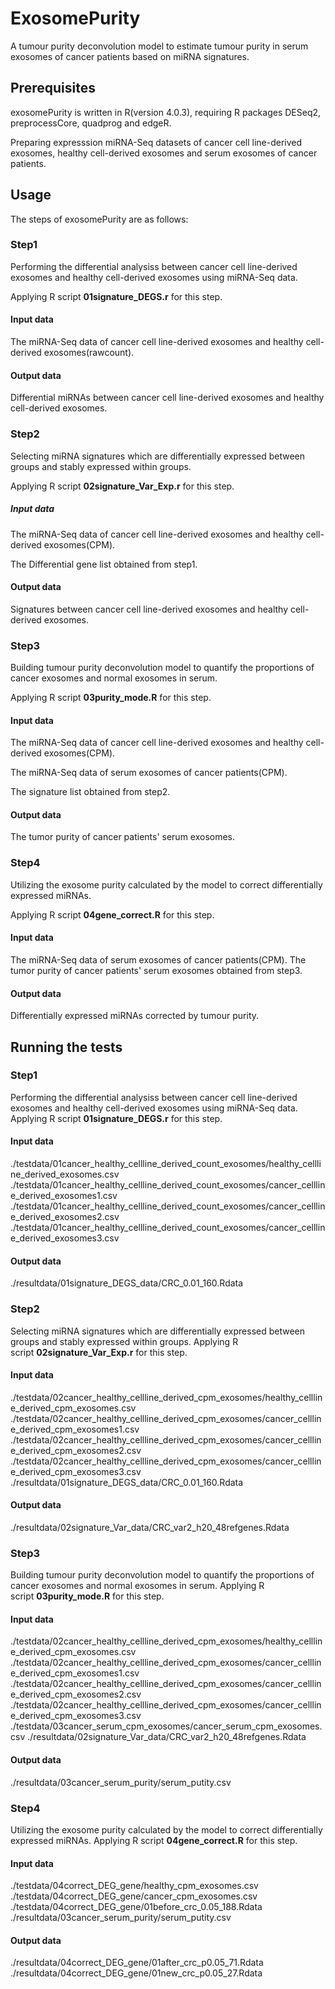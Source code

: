 # ExosomePurity
A tumour purity deconvolution model to estimate tumour purity in serum exosomes of cancer patients based on miRNA signatures.

## Prerequisites
exosomePurity is written in R(version 4.0.3), requiring R packages DESeq2, preprocessCore, quadprog and edgeR.

Preparing expresssion miRNA-Seq datasets of cancer cell line-derived exosomes, healthy cell-derived exosomes and serum exosomes of cancer patients.


## Usage

The steps of exosomePurity are as follows:

### Step1
Performing the differential analysiss between cancer cell line-derived exosomes and healthy cell-derived exosomes using miRNA-Seq data.

Applying R script **01signature_DEGS.r** for this step. 
#### Input data
The miRNA-Seq data of cancer cell line-derived exosomes and healthy cell-derived exosomes(rawcount).
#### Output data
Differential miRNAs between cancer cell line-derived exosomes and healthy cell-derived exosomes.

### Step2
Selecting miRNA signatures which are differentially expressed between groups and stably expressed within groups.

Applying R script **02signature_Var_Exp.r** for this step. 
##### Input data
The miRNA-Seq data of cancer cell line-derived exosomes and healthy cell-derived exosomes(CPM).

The Differential gene list obtained from step1.
#### Output data
Signatures between cancer cell line-derived exosomes and healthy cell-derived exosomes.

### Step3
Building tumour purity deconvolution model to quantify the proportions of cancer exosomes and normal exosomes in serum.

Applying R script **03purity_mode.R** for this step. 
#### Input data
The miRNA-Seq data of cancer cell line-derived exosomes and healthy cell-derived exosomes(CPM).

The miRNA-Seq data of serum exosomes of cancer patients(CPM).

The signature list obtained from step2.
#### Output data
The tumor purity of cancer patients' serum exosomes.

### Step4
Utilizing the exosome purity calculated by the model to correct differentially expressed miRNAs.

Applying R script **04gene_correct.R** for this step.
#### Input data
The miRNA-Seq data of serum exosomes of cancer patients(CPM).
The tumor purity of cancer patients' serum exosomes obtained from step3.
#### Output data
Differentially expressed miRNAs corrected by tumour purity.



## Running the tests
### Step1
Performing the differential analysiss between cancer cell line-derived exosomes and healthy cell-derived exosomes using miRNA-Seq data.
Applying R script **01signature_DEGS.r** for this step.
#### Input data
./testdata/01cancer_healthy_cellline_derived_count_exosomes/healthy_cellline_derived_exosomes.csv
./testdata/01cancer_healthy_cellline_derived_count_exosomes/cancer_cellline_derived_exosomes1.csv
./testdata/01cancer_healthy_cellline_derived_count_exosomes/cancer_cellline_derived_exosomes2.csv
./testdata/01cancer_healthy_cellline_derived_count_exosomes/cancer_cellline_derived_exosomes3.csv
#### Output data
./resultdata/01signature_DEGS_data/CRC_0.01_160.Rdata


### Step2
Selecting miRNA signatures which are differentially expressed between groups and stably expressed within groups.
Applying R script **02signature_Var_Exp.r** for this step.
#### Input data
./testdata/02cancer_healthy_cellline_derived_cpm_exosomes/healthy_cellline_derived_cpm_exosomes.csv
./testdata/02cancer_healthy_cellline_derived_cpm_exosomes/cancer_cellline_derived_cpm_exosomes1.csv
./testdata/02cancer_healthy_cellline_derived_cpm_exosomes/cancer_cellline_derived_cpm_exosomes2.csv
./testdata/02cancer_healthy_cellline_derived_cpm_exosomes/cancer_cellline_derived_cpm_exosomes3.csv
./resultdata/01signature_DEGS_data/CRC_0.01_160.Rdata
#### Output data
./resultdata/02signature_Var_data/CRC_var2_h20_48refgenes.Rdata


### Step3
Building tumour purity deconvolution model to quantify the proportions of cancer exosomes and normal exosomes in serum.
Applying R script **03purity_mode.R** for this step.
#### Input data
./testdata/02cancer_healthy_cellline_derived_cpm_exosomes/healthy_cellline_derived_cpm_exosomes.csv
./testdata/02cancer_healthy_cellline_derived_cpm_exosomes/cancer_cellline_derived_cpm_exosomes1.csv
./testdata/02cancer_healthy_cellline_derived_cpm_exosomes/cancer_cellline_derived_cpm_exosomes2.csv
./testdata/02cancer_healthy_cellline_derived_cpm_exosomes/cancer_cellline_derived_cpm_exosomes3.csv
./testdata/03cancer_serum_cpm_exosomes/cancer_serum_cpm_exosomes.csv
./resultdata/02signature_Var_data/CRC_var2_h20_48refgenes.Rdata
#### Output data
./resultdata/03cancer_serum_purity/serum_putity.csv


### Step4
Utilizing the exosome purity calculated by the model to correct differentially expressed miRNAs.
Applying R script **04gene_correct.R** for this step.
#### Input data
./testdata/04correct_DEG_gene/healthy_cpm_exosomes.csv
./testdata/04correct_DEG_gene/cancer_cpm_exosomes.csv
./testdata/04correct_DEG_gene/01before_crc_0.05_188.Rdata
./resultdata/03cancer_serum_purity/serum_putity.csv
#### Output data
./resultdata/04correct_DEG_gene/01after_crc_p0.05_71.Rdata
./resultdata/04correct_DEG_gene/01new_crc_p0.05_27.Rdata
